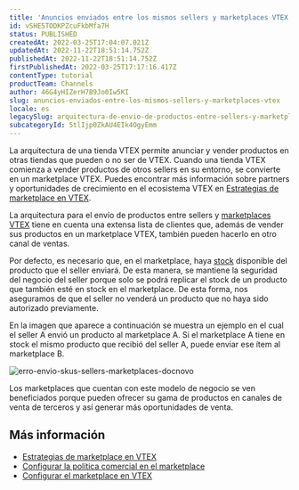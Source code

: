 ```yaml
---
title: 'Anuncios enviados entre los mismos sellers y marketplaces VTEX'
id: vSHE5TODKPZcuFkbMfa7H
status: PUBLISHED
createdAt: 2022-03-25T17:04:07.021Z
updatedAt: 2022-11-22T18:51:14.752Z
publishedAt: 2022-11-22T18:51:14.752Z
firstPublishedAt: 2022-03-25T17:17:16.417Z
contentType: tutorial
productTeam: Channels
author: 46G4yHIZerH7B9Jo0Iw5KI
slug: anuncios-enviados-entre-los-mismos-sellers-y-marketplaces-vtex
locale: es
legacySlug: arquitectura-de-envio-de-productos-entre-sellers-y-marketplaces-vtex
subcategoryId: 5tlIjp0ZkAU4EIk4OgyEmm
---
```


La arquitectura de una tienda VTEX permite anunciar y vender productos en otras tiendas que pueden o no ser de VTEX. Cuando una tienda VTEX comienza a vender productos de otros sellers en su entorno, se convierte en un marketplace VTEX. Puedes encontrar más información sobre partners y oportunidades de crecimiento en el ecosistema VTEX en [Estrategias de marketplace en VTEX](https://help.vtex.com/es/tutorial/estrategias-de-marketplace-na-vtex--tutorials_402).

La arquitectura para el envío de productos entre sellers y [marketplaces VTEX](https://help.vtex.com/es/tutorial/configurar-marketplace-vtex--7splyp5MqIyt2Iyz5jsNzb) tiene en cuenta una extensa lista de clientes que, además de vender sus productos en un marketplace VTEX, también pueden hacerlo en otro canal de ventas.

Por defecto, es necesario que, en el marketplace, haya [stock](https://help.vtex.com/es/tutorial/estoque--6oIxvsVDTtGpO7y6zwhGpb) disponible del producto que el seller enviará. De esta manera, se mantiene la seguridad del negocio del seller porque solo se podrá replicar el stock de un producto que también esté en stock en el marketplace. De esta forma, nos aseguramos de que el seller no venderá un producto que no haya sido autorizado previamente.

En la imagen que aparece a continuación se muestra un ejemplo en el cual el seller A envió un producto al marketplace A. Si el marketplace A tiene en stock el mismo producto que recibió del seller A, puede enviar ese ítem al marketplace B.

![erro-envio-skus-sellers-marketplaces-docnovo](//images.ctfassets.net/alneenqid6w5/3T528zwESuAVeiJXJWpFME/bb694301be01d46ac0d33ced3016da01/erro-envio-skus-sellers-marketplaces-docnovo.JPG)

Los marketplaces que cuentan con este modelo de negocio se ven beneficiados porque pueden ofrecer su gama de productos en canales de venta de terceros y así generar más oportunidades de venta.

## Más información

- [Estrategias de marketplace en VTEX](https://help.vtex.com/es/tutorial/estrategias-de-marketplace-na-vtex--tutorials_402) 
- [Configurar la política comercial en el marketplace](https://help.vtex.com/es/tutorial/configurando-a-politica-comercial-para-marketplace--tutorials_404)
- [Configurar el marketplace en VTEX](https://help.vtex.com/es/tutorial/configurar-marketplace-vtex--7splyp5MqIyt2Iyz5jsNzb)
